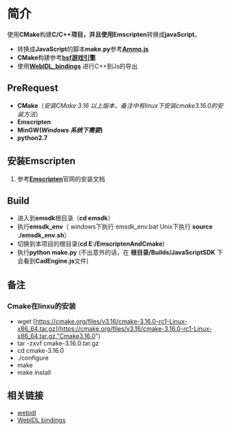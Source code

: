 # 简介

使用**CMake**构建**C/C++**项目，并且使用**Emscripten**转换成**javaScript**。

- 转换成**JavaScript**的脚本**make.py**参考[**Ammo.js**]( https://github.com/kripken/ammo.js "Ammo github 地址")
- **CMake**构建参考[**bsf游戏引擎**](https://github.com/GameFoundry/bsf "bsf 游戏引擎 github地址")
- 使用[**WebIDL_bindings**](https://developer.mozilla.org/en-US/docs/Mozilla/WebIDL_bindings "") 进行C++到Js的导出

## PreRequest

- **CMake**（*安装CMake 3.16 以上版本，备注中有linux下安装cmake3.16.0的安装方法*）
- **Emscripten**
- **MinGW(*Windows 系统下需要*)**
- **python2.7**

## 安装Emscripten

 1. 参考[**Emscripten**](https://emscripten.org/docs/getting_started/index.html "")官网的安装文档

## Build

- 进入到**emsdk**根目录（**cd emsdk**）
- 执行**emsdk_env**（ windows下执行 emsdk_env.bat Unix下执行 **source ./emsdk_env.sh**）
- 切换到本项目的根目录(**cd E:/EmscriptenAndCmake**)
- 执行**python make.py** (不出意外的话，在 **根目录/Builds/JavaScriptSDK** 下会看到**CadEngine.js**文件)

## 备注

### **Cmake**在linxu的安装

- wget [https://cmake.org/files/v3.16/cmake-3.16.0-rc1-Linux-x86_64.tar.gz](https://cmake.org/files/v3.16/cmake-3.16.0-rc1-Linux-x86_64.tar.gz,"Cmake3.16.0")
- tar -zxvf cmake-3.16.0.tar.gz
- cd cmake-3.16.0
- ./configure
- make
- make install

## 相关链接

- [webidl](https://heycam.github.io/webidl "webidl")
- [WebIDL bindings](https://developer.mozilla.org/en-US/docs/Mozilla/WebIDL_bindings "WebIDL bindings")
  
